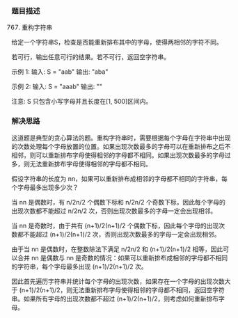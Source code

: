 ### 题目描述
767. 重构字符串

给定一个字符串S，检查是否能重新排布其中的字母，使得两相邻的字符不同。

若可行，输出任意可行的结果。若不可行，返回空字符串。

示例 1:
输入: S = "aab"
输出: "aba"

示例 2:
输入: S = "aaab"
输出: ""

注意:
    S 只包含小写字母并且长度在[1, 500]区间内。
    
### 解决思路
这道题是典型的贪心算法的题。重构字符串时，需要根据每个字母在字符串中出现的次数处理每个字母放置的位置。如果出现次数最多的字母可以在重新排布之后不相邻，则可以重新排布字母使得相邻的字母都不相同。如果出现次数最多的字母过多，则无法重新排布字母使得相邻的字母都不相同。

假设字符串的长度为 nn，如果可以重新排布成相邻的字母都不相同的字符串，每个字母最多出现多少次？

当 nn 是偶数时，有 n/2n/2 个偶数下标和 n/2n/2 个奇数下标，因此每个字母的出现次数都不能超过 n/2n/2 次，否则出现次数最多的字母一定会出现相邻。

当 nn 是奇数时，由于共有 (n+1)/2(n+1)/2 个偶数下标，因此每个字母的出现次数都不能超过 (n+1)/2(n+1)/2 次，否则出现次数最多的字母一定会出现相邻。

由于当 nn 是偶数时，在整数除法下满足 n/2n/2 和 (n+1)/2(n+1)/2 相等，因此可以合并 nn 是偶数与 nn 是奇数的情况：如果可以重新排布成相邻的字母都不相同的字符串，每个字母最多出现 (n+1)/2(n+1)/2 次。

因此首先遍历字符串并统计每个字母的出现次数，如果存在一个字母的出现次数大于 (n+1)/2(n+1)/2，则无法重新排布字母使得相邻的字母都不相同，返回空字符串。如果所有字母的出现次数都不超过 (n+1)/2(n+1)/2，则考虑如何重新排布字母。
